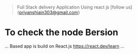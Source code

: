 > Full Stack delivery Application Using react js
> [follow us] {priyanshjain303@gmail.com}
>
# To check the node Bersion
...
Based app is build on React.js
https://react.dev/learn
...